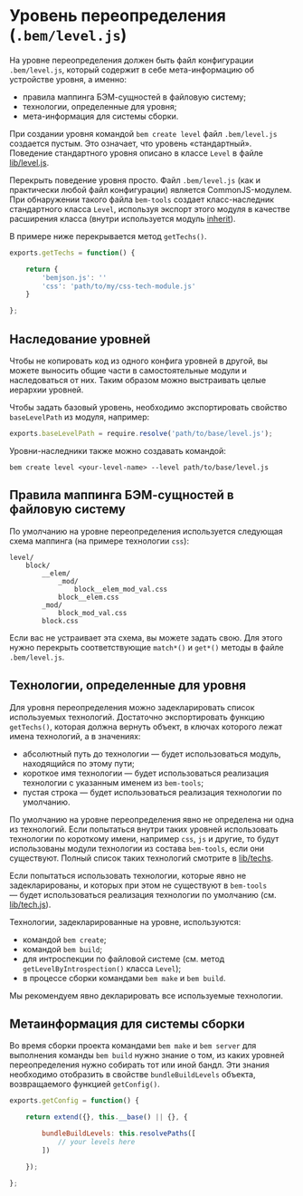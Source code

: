 # Уровень переопределения (`.bem/level.js`)

На уровне переопределения должен быть файл конфигурации `.bem/level.js`, который содержит в себе мета-информацию об устройстве уровня, а именно:

* правила маппинга БЭМ-сущностей в файловую систему;
* технологии, определенные для уровня;
* мета-информация для системы сборки.

При создании уровня командой `bem create level` файл `.bem/level.js` создается пустым. Это означает, что уровень «стандартный». Поведение стандартного уровня описано в классе `Level` в файле [lib/level.js](https://github.com/bem/bem-tools/blob/master/lib/level.js).

Перекрыть поведение уровня просто. Файл `.bem/level.js` (как и практически любой файл конфигурации) является CommonJS-модулем. При обнаружении такого файла `bem-tools` создает класс-наследник стандартного класса `Level`, используя экспорт этого модуля в качестве расширения класса (внутри используется модуль [inherit](https://github.com/dfilatov/node-inherit)).

В примере ниже перекрывается метод `getTechs()`.

```js
exports.getTechs = function() {

    return {
        'bemjson.js': ''
        'css': 'path/to/my/css-tech-module.js'
    }

};
```

## Наследование уровней

Чтобы не копировать код из одного конфига уровней в другой, вы можете выносить общие части в самостоятельные модули и наследоваться от них. Таким образом можно выстраивать целые иерархии уровней.

Чтобы задать базовый уровень, необходимо экспортировать свойство `baseLevelPath` из модуля, например:

```js
exports.baseLevelPath = require.resolve('path/to/base/level.js');
```

Уровни-наследники также можно создавать командой:

```
bem create level <your-level-name> --level path/to/base/level.js
```

## Правила маппинга БЭМ-сущностей в файловую систему

По умолчанию на уровне переопределения используется следующая схема маппинга (на примере технологии `css`):

```
level/
    block/
        __elem/
            _mod/
                block__elem_mod_val.css
            block__elem.css
        _mod/
            block_mod_val.css
        block.css
```

Если вас не устраивает эта схема, вы можете задать свою. Для этого нужно перекрыть соответствующие `match*()` и `get*()` методы в файле `.bem/level.js`.

## Технологии, определенные для уровня

Для уровня переопределения можно задекларировать список используемых технологий. Достаточно экспортировать функцию `getTechs()`, которая должна вернуть объект, в ключах которого лежат имена технологий, а в значениях:

* абсолютный путь до технологии — будет использоваться модуль, находящийся по этому пути;
* короткое имя технологии — будет использоваться реализация технологии с указанным именем из `bem-tools`;
* пустая строка — будет использоваться реализация технологии по умолчанию.

По умолчанию на уровне переопределения явно не определена ни одна из технологий. Если попытаться внутри таких уровней использовать технологии по короткому имени, например `css`, `js` и другие, то будут использованы модули технологии
из состава `bem-tools`, если они существуют. Полный список таких технологий смотрите в [lib/techs](https://github.com/bem/bem-tools/tree/master/lib/techs).

Если попытаться использовать технологии, которые явно не задекларированы, и которых при этом не существуют в `bem-tools` — будет использоваться реализация технологии по умолчанию (см. [lib/tech.js](https://github.com/bem/bem-tools/blob/master/lib/tech.js)).

Технологии, задекларированные на уровне, используются:

* командой `bem create`;
* командой `bem build`;
* для интроспекции по файловой системе (см. метод `getLevelByIntrospection()` класса `Level`);
* в процессе сборки командами `bem make` и `bem build`.

Мы рекомендуем явно декларировать все используемые технологии.

## Метаинформация для системы сборки

Во время сборки проекта командами `bem make` и `bem server` для выполнения команды `bem build` нужно знание о том, из каких уровней переопределения нужно собирать тот или иной бандл. Эти знания необходимо отобразить в свойстве
`bundleBuildLevels` объекта, возвращаемого функцией `getConfig()`.

```js
exports.getConfig = function() {

    return extend({}, this.__base() || {}, {

        bundleBuildLevels: this.resolvePaths([
            // your levels here
        ])

    });

};
```
